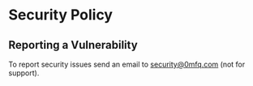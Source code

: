 # Security Policy

## Reporting a Vulnerability

To report security issues send an email to security@0mfq.com (not for support).
